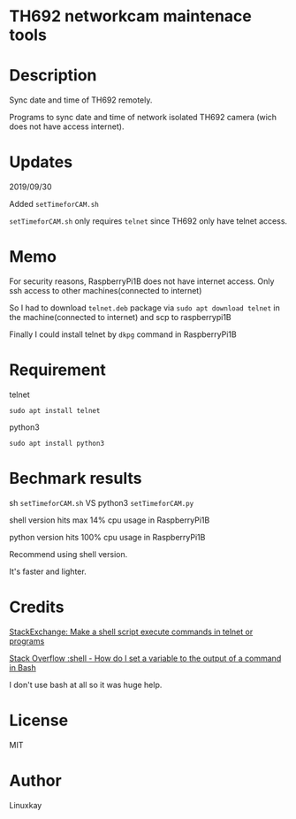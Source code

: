 # TH692 networkcam maintenace tools

# Description
Sync date and time of TH692 remotely.

Programs to sync date and time of network isolated TH692 camera (wich does not have access internet).


# Updates

2019/09/30

Added `setTimeforCAM.sh`

`setTimeforCAM.sh` only requires `telnet` since TH692 only have telnet access.

# Memo

For security reasons, RaspberryPi1B does not have internet access. Only ssh access to other machines(connected to internet)

So I had to download `telnet.deb` package via `sudo apt download telnet` in the machine(connected to internet) and scp to raspberrypi1B

Finally I could install telnet by `dkpg` command in RaspberryPi1B

# Requirement

telnet

`sudo apt install telnet`

python3

`sudo apt install python3`

# Bechmark results

sh `setTimeforCAM.sh` VS python3 `setTimeforCAM.py`

shell version hits max 14% cpu usage in RaspberryPi1B

python version hits 100% cpu usage in RaspberryPi1B

Recommend using shell version.

It's faster and lighter.

# Credits 

<a href="https://unix.stackexchange.com/questions/247336/make-a-shell-script-execute-commands-in-telnet-or-programs">StackExchange: Make a shell script execute commands in telnet or programs</a>


<a href="https://stackoverflow.com/questions/4651437/how-do-i-set-a-variable-to-the-output-of-a-command-in-bash">Stack Overflow :shell - How do I set a variable to the output of a command in Bash</a>

I don't use bash at all so it was huge help.

# License

MIT

# Author

Linuxkay
